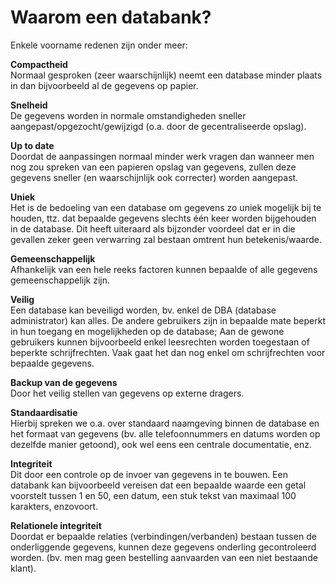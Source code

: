 # Waarom een databank?

Enkele voorname redenen zijn onder meer:

**Compactheid**  
Normaal gesproken \(zeer waarschijnlijk\) neemt een database minder plaats in dan bijvoorbeeld al de gegevens op papier.

**Snelheid**  
De gegevens worden in normale omstandigheden sneller aangepast/opgezocht/gewijzigd \(o.a. door de gecentraliseerde opslag\).

**Up to date**  
Doordat de aanpassingen normaal minder werk vragen dan wanneer men nog zou spreken van een papieren opslag van gegevens, zullen deze gegevens sneller \(en waarschijnlijk ook correcter\) worden aangepast.

**Uniek**  
Het is de bedoeling van een database om gegevens zo uniek mogelijk bij te houden, ttz. dat bepaalde gegevens slechts één keer worden bijgehouden in de database. Dit heeft uiteraard als bijzonder voordeel dat er in die gevallen zeker geen verwarring zal bestaan omtrent hun betekenis/waarde.

**Gemeenschappelijk**  
Afhankelijk van een hele reeks factoren kunnen bepaalde of alle gegevens gemeenschappelijk zijn.

**Veilig**  
Een database kan beveiligd worden, bv. enkel de DBA \(database administrator\) kan alles. De andere gebruikers zijn in bepaalde mate beperkt in hun toegang en mogelijkheden op de database; Aan de gewone gebruikers kunnen bijvoorbeeld enkel leesrechten worden toegestaan of beperkte schrijfrechten. Vaak gaat het dan nog enkel om schrijfrechten voor bepaalde gegevens.

**Backup van de gegevens**  
Door het veilig stellen van gegevens op externe dragers.

**Standaardisatie**  
Hierbij spreken we o.a. over standaard naamgeving binnen de database en het formaat van gegevens \(bv. alle telefoonnummers en datums worden op dezelfde manier getoond\), ook wel eens een centrale documentatie, enz.

**Integriteit**  
Dit door een controle op de invoer van gegevens in te bouwen. Een databank kan bijvoorbeeld vereisen dat een bepaalde waarde een getal voorstelt tussen 1 en 50, een datum, een stuk tekst van maximaal 100 karakters, enzovoort.

**Relationele integriteit**  
Doordat er bepaalde relaties \(verbindingen/verbanden\) bestaan tussen de onderliggende gegevens, kunnen deze gegevens onderling gecontroleerd worden. \(bv. men mag geen bestelling aanvaarden van een niet bestaande klant\).

